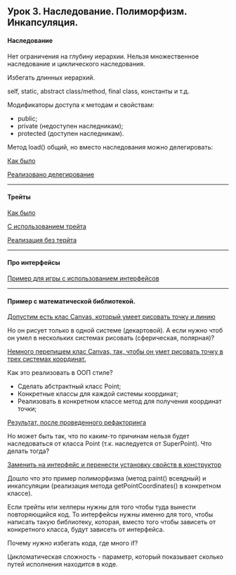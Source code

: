 ## Урок 3. Наследование. Полиморфизм. Инкапсуляция.

#### Наследование
Нет ограничения на глубину иерархии. Нельзя множественное наследование и циклического наследования.

Избегать длинных иерархий.

self, static, abstract class/method, final class, константы и т.д.

Модификаторы доступа к методам и свойствам:
- public;
- private (недоступен наследникам);
- protected (доступен наследникам).

Метод load() общий, но вместо наследования можно делегировать:

[Как было](./demo/demo02.php)

[Реализовано делегирование](./demo/demo03.php)

___
#### Трейты

[Как было](./demo/demo04.php)

[С использованием трейта](./demo/demo05.php)

[Реализация без терйта](./demo/demo06.php)
___
#### Про интерфейсы
[Пример для игры с использованием интерфейсов](./demo/demo07.php)
___
#### Пример с математической библиотекой.
[Допустим есть клас Canvas, который умеет рисовать точку и линию](./demo/demo08.php)

Но он рисует только в одной системе (декартовой). А если нужно чтоб он умел в нескольких системах рисовать
(сферическая, полярная)?

[Немного перепишем клас Canvas, так, чтобы он умет рисовать точку в трех системах координат.](./demo/demo09.php)

Как это реализовать в ООП стиле?
- Сделать абстрактный класс Point;
- Конкретные классы для каждой системы координат;
- Реализовать в конкретном классе метод для получения координат точки;

[Результат, после проведенного рефакторинга](./demo/demo10.php)

Но может быть так, что по каким-то причинам нельзя будет наследоваться от класса Point (т.к. наследуется от SuperPoint).
Что делать тогда?

[Заменить на интерфейс и перенести установку свойств в конструктор](./demo/demo11.php)

Дошло что это пример полиморфизма (метод paint() всеядный) и инкапсуляции (реализация метода getPointCoordinates() в
конкретном классе).

Если трейты или хелперы нужны для того чтобы туда вынести повторяющийся код. То интерфейсы нужны именно для того, чтобы
написать такую библиотеку, которая, вместо того чтобы зависеть от конкретного класса, будут зависеть от интерфейса.


Почему нужно избегать кода, где много if?

Цикломатическая сложность - параметр, который показывает сколько путей исполнения находится в коде.